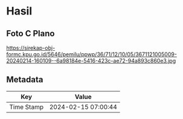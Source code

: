 # Hasil

## Foto C Plano

https://sirekap-obj-formc.kpu.go.id/5646/pemilu/ppwp/36/71/12/10/05/3671121005009-20240214-160109--6a98184e-5416-423c-ae72-94a893c860e3.jpg


## Metadata

| Key        | Value               |
| ---------- | ------------------- |
| Time Stamp | 2024-02-15 07:00:44 |



